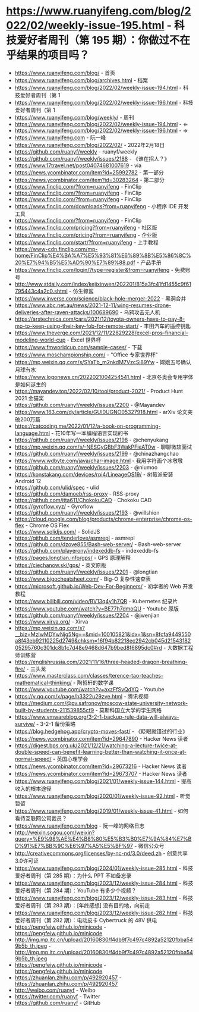 # https://www.ruanyifeng.com/blog/2022/02/weekly-issue-195.html - 科技爱好者周刊（第 195 期）：你做过不在乎结果的项目吗？

- https://www.ruanyifeng.com/blog/ - 首页
- https://www.ruanyifeng.com/blog/archives.html - 档案
- https://www.ruanyifeng.com/blog/2022/02/weekly-issue-194.html - 科技爱好者周刊（第 1
- https://www.ruanyifeng.com/blog/2022/02/weekly-issue-196.html - 科技爱好者周刊（第 1
- https://www.ruanyifeng.com/blog/weekly/ - 周刊
- https://www.ruanyifeng.com/blog/2022/02/weekly-issue-194.html - ⇐
- https://www.ruanyifeng.com/blog/2022/02/weekly-issue-196.html - ⇒
- https://www.ruanyifeng.com - 阮一峰
- https://www.ruanyifeng.com/blog/2022/02/ - 2022年2月18日
- https://github.com/ruanyf/weekly - ruanyf/weekly
- https://github.com/ruanyf/weekly/issues/2188 - 《谁在招人？》
- https://www.17travel.net/post04074681007619 - via
- https://news.ycombinator.com/item?id=25992782 - 第一部分
- https://news.ycombinator.com/item?id=30283264 - 第二部分
- https://www.finclip.com/?from=ruanyifeng - FinClip
- https://www.finclip.com/?from=ruanyifeng - FinClip
- https://www.finclip.com/?from=ruanyifeng - FinClip
- https://www.finclip.com/downloads?from=ruanyifeng - 小程序 IDE 开发工具
- https://www.finclip.com/?from=ruanyifeng - FinClip
- https://www.finclip.com/pricing?from=ruanyifeng - 社区版
- https://www.finclip.com/pricing?from=ruanyifeng - 企业版
- https://www.finclip.com/start/?from=ruanyifeng - 上手教程
- https://www-cdn.finclip.com/mp-home/FinClip%E4%BA%A7%E5%93%81%E6%89%8B%E5%86%8C%20%E7%94%B5%E5%AD%90%E7%89%88.pdf - 产品手册
- https://www.finclip.com/login/?type=register&from=ruanyifeng - 免费账号
- http://www.stdaily.com/index/kejixinwen/202201/815a3fc41fd1455c9f61795443c4a2c0.shtml - 仿生鲸鲨
- https://www.inverse.com/science/black-hole-merger-2022 - 黑洞合并
- https://www.abc.net.au/news/2021-12-11/wing-resumes-drone-deliveries-after-raven-attacks/100689690 - 乌鸦攻击无人机
- https://arstechnica.com/cars/2021/12/toyota-owners-have-to-pay-8-mo-to-keep-using-their-key-fob-for-remote-start/ - 丰田汽车的遥控钥匙
- https://www.theverge.com/2021/12/11/22829228/excel-pros-financial-modeling-world-cup - Excel 世界杯
- https://www.fmworldcup.com/sample-cases/ - 下载
- https://www.moschampionship.com/ - "Office 专家世界杯"
- https://mp.weixin.qq.com/s/SYaTb_m2nkdM7VzcSi89Yw - 嫦娥五号确认月球有水
- https://www.logonews.cn/2022021004254541.html - 北京冬奥会专用字体是如何诞生的
- https://mayandev.top/2022/02/10/tool/product-2021/ - Product Hunt 2021 金猫奖
- https://github.com/ruanyf/weekly/issues/2200 - @Mayandev
- https://www.163.com/dy/article/GUI0UGNO05327918.html - arXiv 论文突破200万篇
- https://catcoding.me/2022/01/12/a-book-on-programming-language.html - 花10年写一本编程语言实现的书
- https://github.com/ruanyf/weekly/issues/2198 - @chenyukang
- https://mp.weixin.qq.com/s/-NESGyGBbF3WakPFieAT0w - 聊聊微软面试
- https://github.com/ruanyf/weekly/issues/2199 - @chinazhangchao
- https://www.wdbyte.com/java/char-image.html - 我用字符画个冰墩墩
- https://github.com/ruanyf/weekly/issues/2203 - @niumoo
- https://konstakang.com/devices/rpi4/LineageOS19/ - 树莓派安装 Android 12
- https://github.com/ulid/spec - ulid
- https://github.com/damoeb/rss-proxy - RSS-proxy
- https://github.com/itta611/ChokokuCAD - Chokoku CAD
- https://gyroflow.xyz/ - Gyroflow
- https://github.com/ruanyf/weekly/issues/2193 - @willshion
- https://cloud.google.com/blog/products/chrome-enterprise/chrome-os-flex - Chrome OS Flex
- https://www.solidjs.com/ - SolidJS
- https://github.com/tenderlove/asmrepl - asmrepl
- https://github.com/dzove855/Bash-web-server/ - Bash-web-server
- https://github.com/playerony/indexeddb-fs - indexeddb-fs
- https://pages.longtian.info/gps/ - GPS 原理解释
- https://ciechanow.ski/gps/ - 英文原版
- https://github.com/ruanyf/weekly/issues/2201 - @longtian
- https://www.bigocheatsheet.com/ - Big-O 复杂性速查表
- https://microsoft.github.io/Web-Dev-For-Beginners/ - 初学者的 Web 开发教程
- https://www.bilibili.com/video/BV13q4y1h7QR - Kubernetes 纪录片
- https://www.youtube.com/watch?v=BE77h7dmoQU - Youtube 原版
- https://github.com/ruanyf/weekly/issues/2204 - @jwenjian
- https://www.xirva.org/ - Xirva
- https://mp.weixin.qq.com/s?__biz=MzIwMDYwNjg5Ng==&mid=100105821&idx=1&sn=8fcfa9449550a8f43eb92110225d2749&chksm=16f94b82218ec2942cb045d2154318205295760c301dc8b1c7d48e9468d647b9bed8f6895dc0#rd - 大数据工程师训练营
- https://englishrussia.com/2021/11/16/three-headed-dragon-breathing-fire/ - 三头龙
- https://www.masterclass.com/classes/terence-tao-teaches-mathematical-thinking/ - 陶哲轩的数学课
- https://www.youtube.com/watch?v=axzFfSvQdYQ - Youtube
- https://v.qq.com/x/page/h3322u29zve.html - 腾讯视频
- https://medium.com/@pv.safronov/moscow-state-university-network-built-by-students-211539855cf9 - 莫斯科国立大学的学生网络
- https://www.vmwareblog.org/3-2-1-backup-rule-data-will-always-survive/ - 3-2-1 备份策略
- https://blog.hedgehog.app/crypto-moves-fast/ - 《眨眼就错过的行业》
- https://news.ycombinator.com/item?id=29647890 - Hacker News 读者
- https://digest.bps.org.uk/2021/12/21/watching-a-lecture-twice-at-double-speed-can-benefit-learning-better-than-watching-it-once-at-normal-speed/ - 英国心理学会
- https://news.ycombinator.com/item?id=29673216 - Hacker News 读者
- https://news.ycombinator.com/item?id=29673707 - Hacker News 读者
- https://www.ruanyifeng.com/blog/2021/01/weekly-issue-144.html - 提高收入的根本途径
- https://www.ruanyifeng.com/blog/2020/01/weekly-issue-92.html - 听觉暂留
- https://www.ruanyifeng.com/blog/2019/01/weekly-issue-41.html - 如何看待互联网公司裁员？
- https://www.ruanyifeng.com/blog - 阮一峰的网络日志
- http://weixin.sogou.com/weixin?query=%E9%98%AE%E4%B8%80%E5%B3%B0%E7%9A%84%E7%BD%91%E7%BB%9C%E6%97%A5%E5%BF%97 - 微信公众号
- http://creativecommons.org/licenses/by-nc-nd/3.0/deed.zh - 创意共享3.0许可证
- https://www.ruanyifeng.com/blog/2024/01/weekly-issue-285.html - 科技爱好者周刊（第 285 期）：为什么 PPT 不如备忘录
- https://www.ruanyifeng.com/blog/2023/12/weekly-issue-284.html - 科技爱好者周刊（第 284 期）：YouTube 有多少个视频？
- https://www.ruanyifeng.com/blog/2023/12/weekly-issue-283.html - 科技爱好者周刊（第 283 期）：[年终感想] 没有目的地，向前走
- https://www.ruanyifeng.com/blog/2023/12/weekly-issue-282.html - 科技爱好者周刊（第 282 期）：电动皮卡 Cybertruck 的 48V 供电
- https://pengfeiw.github.io/minicode - https://pengfeiw.github.io/minicode
- http://img.mp.itc.cn/upload/20160830/f4db9f7c497c4892a52120fbba549b5b_th.jpeg - http://img.mp.itc.cn/upload/20160830/f4db9f7c497c4892a52120fbba549b5b_th.jpeg
- https://pengfeiw.github.io/minicode - https://pengfeiw.github.io/minicode
- https://zhuanlan.zhihu.com/p/492920457 - https://zhuanlan.zhihu.com/p/492920457
- http://weibo.com/ruanyf - Weibo
- https://twitter.com/ruanyf - Twitter
- https://github.com/ruanyf - GitHub
